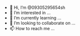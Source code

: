 - 👋 Hi, I’m @09305295654sh
- 👀 I’m interested in ...
- 🌱 I’m currently learning ...
- 💞️ I’m looking to collaborate on ...
- 📫 How to reach me ...

<!---
09305295654sh/09305295654sh is a ✨ special ✨ repository because its `README.md` (this file) appears on your GitHub profile.
You can click the Preview link to take a look at your changes.
--->
